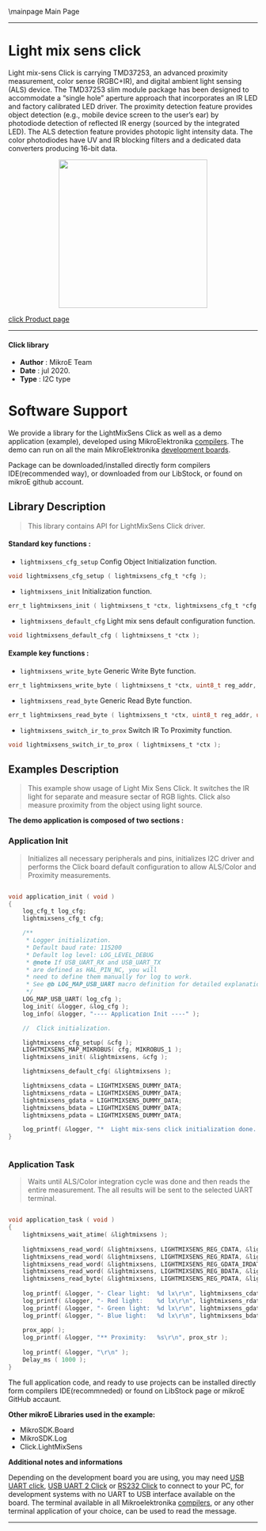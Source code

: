 \mainpage Main Page
 
---
# Light mix sens click

Light mix-sens Click is carrying TMD37253, an advanced proximity measurement, color sense (RGBC+IR), and digital ambient light sensing (ALS) device. The TMD37253 slim module package has been designed to accommodate a “single hole” aperture approach that incorporates an IR LED and factory calibrated LED driver. The proximity detection feature provides object detection (e.g., mobile device screen to the user’s ear) by photodiode detection of reflected IR energy (sourced by the integrated LED). The ALS detection feature provides photopic light intensity data. The color photodiodes have UV and IR blocking filters and a dedicated data converters producing 16-bit data.

<p align="center">
  <img src="https://download.mikroe.com/images/click_for_ide/lightmixsens_click.png" height=300px>
</p>


[click Product page](https://www.mikroe.com/light-mix-sens-click)

---


#### Click library 

- **Author**        : MikroE Team
- **Date**          : jul 2020.
- **Type**          : I2C type


# Software Support

We provide a library for the LightMixSens Click 
as well as a demo application (example), developed using MikroElektronika 
[compilers](https://shop.mikroe.com/compilers). 
The demo can run on all the main MikroElektronika [development boards](https://shop.mikroe.com/development-boards).

Package can be downloaded/installed directly form compilers IDE(recommended way), or downloaded from our LibStock, or found on mikroE github account. 

## Library Description

> This library contains API for LightMixSens Click driver.

#### Standard key functions :

- `lightmixsens_cfg_setup` Config Object Initialization function.
```c
void lightmixsens_cfg_setup ( lightmixsens_cfg_t *cfg );
```

- `lightmixsens_init` Initialization function.
```c
err_t lightmixsens_init ( lightmixsens_t *ctx, lightmixsens_cfg_t *cfg );
```

- `lightmixsens_default_cfg` Light mix sens default configuration function.
```c
void lightmixsens_default_cfg ( lightmixsens_t *ctx );
```

#### Example key functions :

- `lightmixsens_write_byte` Generic Write Byte function.
```c
err_t lightmixsens_write_byte ( lightmixsens_t *ctx, uint8_t reg_addr, uint8_t data_in );
```

- `lightmixsens_read_byte` Generic Read Byte function.
```c
err_t lightmixsens_read_byte ( lightmixsens_t *ctx, uint8_t reg_addr, uint8_t *data_out );
```

- `lightmixsens_switch_ir_to_prox` Switch IR To Proximity function.
```c
void lightmixsens_switch_ir_to_prox ( lightmixsens_t *ctx );
```

## Examples Description

> This example show usage of Light Mix Sens Click. It switches the IR light for separate and 
> measure sectar of RGB lights. Click also measure proximity from the object using light source.

**The demo application is composed of two sections :**

### Application Init 

> Initializes all necessary peripherals and pins, initializes I2C driver and performs 
> the Click board default configuration to allow ALS/Color and Proximity measurements.

```c

void application_init ( void )
{
    log_cfg_t log_cfg;
    lightmixsens_cfg_t cfg;

    /** 
     * Logger initialization.
     * Default baud rate: 115200
     * Default log level: LOG_LEVEL_DEBUG
     * @note If USB_UART_RX and USB_UART_TX 
     * are defined as HAL_PIN_NC, you will 
     * need to define them manually for log to work. 
     * See @b LOG_MAP_USB_UART macro definition for detailed explanation.
     */
    LOG_MAP_USB_UART( log_cfg );
    log_init( &logger, &log_cfg );
    log_info( &logger, "---- Application Init ----" );

    //  Click initialization.

    lightmixsens_cfg_setup( &cfg );
    LIGHTMIXSENS_MAP_MIKROBUS( cfg, MIKROBUS_1 );
    lightmixsens_init( &lightmixsens, &cfg );

    lightmixsens_default_cfg( &lightmixsens );

    lightmixsens_cdata = LIGHTMIXSENS_DUMMY_DATA;
    lightmixsens_rdata = LIGHTMIXSENS_DUMMY_DATA;
    lightmixsens_gdata = LIGHTMIXSENS_DUMMY_DATA;
    lightmixsens_bdata = LIGHTMIXSENS_DUMMY_DATA;
    lightmixsens_pdata = LIGHTMIXSENS_DUMMY_DATA;

    log_printf( &logger, "*  Light mix-sens click initialization done.  *\r\n" );
}
  
```

### Application Task

> Waits until ALS/Color integration cycle was done and then reads the entire measurement.
> The all results will be sent to the selected UART terminal.

```c

void application_task ( void )
{
    lightmixsens_wait_atime( &lightmixsens );
    
    lightmixsens_read_word( &lightmixsens, LIGHTMIXSENS_REG_CDATA, &lightmixsens_cdata );
    lightmixsens_read_word( &lightmixsens, LIGHTMIXSENS_REG_RDATA, &lightmixsens_rdata );
    lightmixsens_read_word( &lightmixsens, LIGHTMIXSENS_REG_GDATA_IRDATA, &lightmixsens_gdata );
    lightmixsens_read_word( &lightmixsens, LIGHTMIXSENS_REG_BDATA, &lightmixsens_bdata );
    lightmixsens_read_byte( &lightmixsens, LIGHTMIXSENS_REG_PDATA, &lightmixsens_pdata );
    
    log_printf( &logger, "- Clear light:  %d lx\r\n", lightmixsens_cdata );
    log_printf( &logger, "- Red light:    %d lx\r\n", lightmixsens_rdata );
    log_printf( &logger, "- Green light:  %d lx\r\n", lightmixsens_gdata );
    log_printf( &logger, "- Blue light:   %d lx\r\n", lightmixsens_bdata );
    
    prox_app( );
    log_printf( &logger, "** Proximity:   %s\r\n", prox_str );
    
    log_printf( &logger, "\r\n" );
    Delay_ms ( 1000 );
} 

``` 

The full application code, and ready to use projects can be  installed directly form compilers IDE(recommneded) or found on LibStock page or mikroE GitHub accaunt.

**Other mikroE Libraries used in the example:** 

- MikroSDK.Board
- MikroSDK.Log
- Click.LightMixSens

**Additional notes and informations**

Depending on the development board you are using, you may need 
[USB UART click](https://shop.mikroe.com/usb-uart-click), 
[USB UART 2 Click](https://shop.mikroe.com/usb-uart-2-click) or 
[RS232 Click](https://shop.mikroe.com/rs232-click) to connect to your PC, for 
development systems with no UART to USB interface available on the board. The 
terminal available in all Mikroelektronika 
[compilers](https://shop.mikroe.com/compilers), or any other terminal application 
of your choice, can be used to read the message.



---

